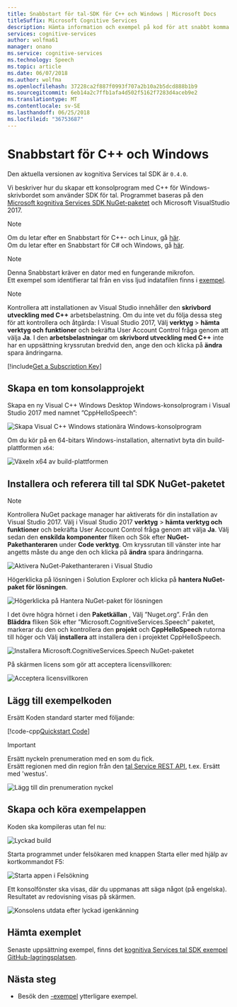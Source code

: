 ```yaml
---
title: Snabbstart för tal-SDK för C++ och Windows | Microsoft Docs
titleSuffix: Microsoft Cognitive Services
description: Hämta information och exempel på kod för att snabbt komma igång med tal-SDK med Windows och C++ i kognitiva Services.
services: cognitive-services
author: wolfma61
manager: onano
ms.service: cognitive-services
ms.technology: Speech
ms.topic: article
ms.date: 06/07/2018
ms.author: wolfma
ms.openlocfilehash: 37228ca2f887f0993f707a2b10a2b5dcd888b1b9
ms.sourcegitcommit: 6eb14a2c7ffb1afa4d502f5162f7283d4aceb9e2
ms.translationtype: MT
ms.contentlocale: sv-SE
ms.lasthandoff: 06/25/2018
ms.locfileid: "36753687"
---
```

# <a name="quickstart-for-c-and-windows"></a>Snabbstart för C++ och Windows

Den aktuella versionen av kognitiva Services tal SDK är `0.4.0`.

Vi beskriver hur du skapar ett konsolprogram med C++ för Windows-skrivbordet som använder SDK för tal.
Programmet baseras på den [Microsoft kognitiva Services SDK NuGet-paketet](https://www.nuget.org/packages/Microsoft.CognitiveServices.Speech) och Microsoft VisualStudio 2017.

> [!NOTE]
> Om du letar efter en Snabbstart för C++- och Linux, gå [här](quickstart-cpp-linux.md).<br>
> Om du letar efter en Snabbstart för C# och Windows, gå [här](quickstart-csharp-windows.md).

> [!NOTE]
> Denna Snabbstart kräver en dator med en fungerande mikrofon.<br>
> Ett exempel som identifierar tal från en viss ljud indatafilen finns i [exempel](speech-to-text-sample.md#speech-recognition-from-a-file).

> [!NOTE]
> Kontrollera att installationen av Visual Studio innehåller den **skrivbord utveckling med C++** arbetsbelastning.
> Om du inte vet du följa dessa steg för att kontrollera och åtgärda: I Visual Studio 2017, Välj **verktyg** \> **hämta verktyg och funktioner** och bekräfta User Account Control fråga genom att välja **Ja**.
> I den **arbetsbelastningar** om **skrivbord utveckling med C++** inte har en uppsättning kryssrutan bredvid den, ange den och klicka på **ändra** spara ändringarna.

[!include[Get a Subscription Key](includes/get-subscription-key.md)]

## <a name="creating-an-empty-console-application-project"></a>Skapa en tom konsolapprojekt

Skapa en ny Visual C++ Windows Desktop Windows-konsolprogram i Visual Studio 2017 med namnet ”CppHelloSpeech”:

![Skapa Visual C++ Windows stationära Windows-konsolprogram](media/sdk/speechsdk-05-vs-cpp-new-console-app.png)

Om du kör på en 64-bitars Windows-installation, alternativt byta din build-plattformen `x64`:

![Växeln x64 av build-plattformen](media/sdk/speechsdk-07-vs-cpp-switch-to-x64.png)

## <a name="install-and-reference-the-speech-sdk-nuget-package"></a>Installera och referera till tal SDK NuGet-paketet

> [!NOTE]
> Kontrollera NuGet package manager har aktiverats för din installation av Visual Studio 2017.
> Välj i Visual Studio 2017 **verktyg** \> **hämta verktyg och funktioner** och bekräfta User Account Control fråga genom att välja **Ja**. Välj sedan den **enskilda komponenter** fliken och Sök efter **NuGet-Pakethanteraren** under **Code verktyg**.
> Om kryssrutan till vänster inte har angetts måste du ange den och klicka på **ändra** spara ändringarna.
>
> ![Aktivera NuGet-Pakethanteraren i Visual Studio ](media/sdk/speechsdk-05-vs-enable-nuget-package-manager.png)

Högerklicka på lösningen i Solution Explorer och klicka på **hantera NuGet-paket för lösningen**.

![Högerklicka på Hantera NuGet-paket för lösningen](media/sdk/speechsdk-09-vs-cpp-manage-nuget-packages.png)

I det övre högra hörnet i den **Paketkällan** , Välj ”Nuget.org”.
Från den **Bläddra** fliken Sök efter ”Microsoft.CognitiveServices.Speech” paketet, markerar du den och kontrollera den **projekt** och **CppHelloSpeech** rutorna till höger och Välj **installera** att installera den i projektet CppHelloSpeech.

![Installera Microsoft.CognitiveServices.Speech NuGet-paketet](media/sdk/speechsdk-11-vs-cpp-manage-nuget-install.png)

På skärmen licens som gör att acceptera licensvillkoren:

![Acceptera licensvillkoren](media/sdk/speechsdk-12-vs-cpp-manage-nuget-license.png)

## <a name="add-the-sample-code"></a>Lägg till exempelkoden

Ersätt Koden standard starter med följande:

[!code-cpp[Quickstart Code](~/samples-cognitive-services-speech-sdk/Windows/quickstart-cpp/CppHelloSpeech.cpp#code)]

> [!IMPORTANT]
> Ersätt nyckeln prenumeration med en som du fick. <br>
> Ersätt regionen med din region från den [tal Service REST API](https://docs.microsoft.com/en-us/azure/cognitive-services/speech-service/rest-apis), t.ex. Ersätt med 'westus'.

![Lägg till din prenumeration nyckel](media/sdk/sub-key-recognize-speech-cpp.png)

## <a name="build-and-run-the-sample"></a>Skapa och köra exempelappen

Koden ska kompileras utan fel nu:

![Lyckad build](media/sdk/speechsdk-16-vs-cpp-build.png)

Starta programmet under felsökaren med knappen Starta eller med hjälp av kortkommandot F5:

![Starta appen i Felsökning](media/sdk/speechsdk-17-vs-cpp-f5.png)

Ett konsolfönster ska visas, där du uppmanas att säga något (på engelska).
Resultatet av redovisning visas på skärmen.

![Konsolens utdata efter lyckad igenkänning](media/sdk/speechsdk-18-vs-cpp-console-output-release.png)

## <a name="downloading-the-sample"></a>Hämta exemplet

Senaste uppsättning exempel, finns det [kognitiva Services tal SDK exempel GitHub-lagringsplatsen](https://aka.ms/csspeech/samples).

## <a name="next-steps"></a>Nästa steg

* Besök den [-exempel](samples.md) ytterligare exempel.
